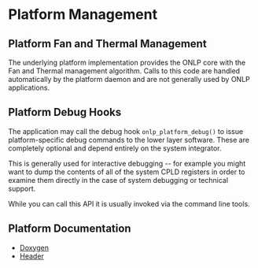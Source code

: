# Platform Management

## Platform Fan and Thermal Management

The underlying platform implementation provides the ONLP core with the Fan and Thermal management algorithm.
Calls to this code are handled automatically by the platform daemon and are not generally used by ONLP applications.

## Platform Debug Hooks

The application may call the debug hook ```onlp_platform_debug()``` to issue platform-specific debug commands to the lower layer software.
These are completely optional and depend entirely on the system integrator.

This is generally used for interactive debugging -- for example you might want to dump the contents of all of the system CPLD registers in order to
examine them directly in the case of system debugging or technical support.

While you can call this API it is usually invoked via the command line tools.

## Platform Documentation
* [Doxygen](http://opencomputeproject.github.io/OpenNetworkLinux/onlp/doxygen/html/group__platform.html)
* [Header](https://github.com/opencomputeproject/OpenNetworkLinux/blob/ONLPv2/packages/base/any/onlp/src/onlp/module/inc/onlp/platform.h)
